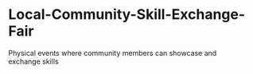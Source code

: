# Local-Community-Skill-Exchange-Fair
 Physical events where community members can showcase and exchange skills
